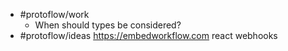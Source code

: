 - #protoflow/work
	- When should types be considered?
- #protoflow/ideas https://embedworkflow.com react webhooks